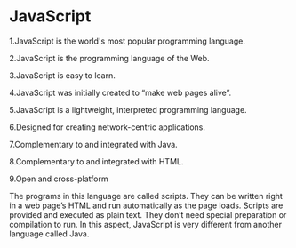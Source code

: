 # JavaScript
1.JavaScript is the world's most popular programming language.

2.JavaScript is the programming language of the Web.

3.JavaScript is easy to learn.

4.JavaScript was initially created to “make web pages alive”.

5.JavaScript is a lightweight, interpreted programming language.

6.Designed for creating network-centric applications.

7.Complementary to and integrated with Java.

8.Complementary to and integrated with HTML.

9.Open and cross-platform

The programs in this language are called scripts. They can be written right in a web page’s HTML and run automatically as the page loads.
Scripts are provided and executed as plain text. They don’t need special preparation or compilation to run.
In this aspect, JavaScript is very different from another language called Java.
